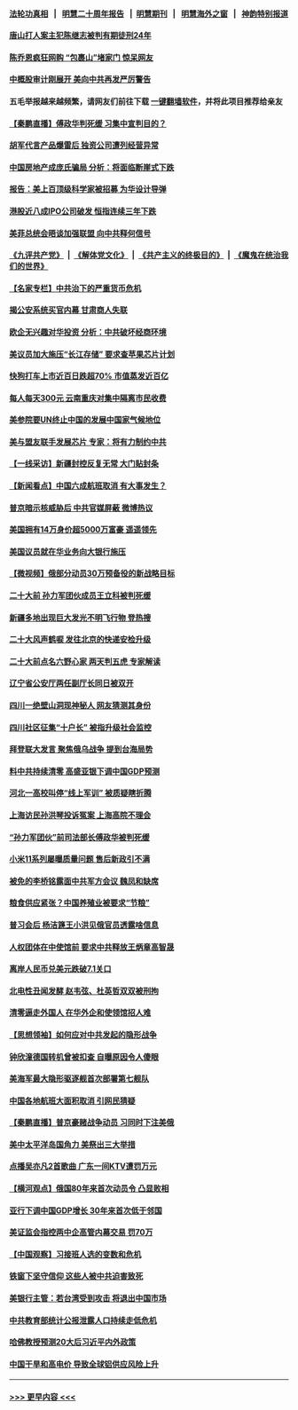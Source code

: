 #### [法轮功真相](https://github.com/gfw-breaker/truth/blob/master/README.md?t=0) &nbsp;&nbsp;|&nbsp;&nbsp; [明慧二十周年报告](https://github.com/gfw-breaker/mh-reports/blob/master/README.md?t=0) &nbsp;&nbsp;|&nbsp;&nbsp;[明慧期刊](https://github.com/gfw-breaker/mh-qikan) &nbsp;&nbsp;|&nbsp;&nbsp; [明慧海外之窗](https://github.com/gfw-breaker/mh-news/blob/master/README.md?t=0) &nbsp;&nbsp;|&nbsp;&nbsp; [神韵特别报道](https://github.com/gfw-breaker/mh-news/blob/master/shenyun.md?t=0)
#### [唐山打人案主犯陈继志被判有期徒刑24年](../pages/nsc413/n13830951.md?t=09231250) 
#### [陈乔恩疯狂网购 “包裹山”堵家门 惊呆网友](../pages/nsc413/n13830798.md?t=09231250) 
#### [中概股审计刚展开 美向中共再发严厉警告](../pages/nsc413/n13830807.md?t=09231250) 
#### 五毛举报越来越频繁，请网友们前往下载 [一键翻墙软件](https://github.com/gfw-breaker/ssr-accounts)，并将此项目推荐给亲友
#### [【秦鹏直播】傅政华判死缓 习集中宣判目的？](../pages/nsc413/n13830788.md?t=09231250) 
#### [胡军代言产品爆雷后 独资公司遭列经营异常](../pages/nsc413/n13830701.md?t=09231250) 
#### [中国房地产成庞氏骗局 分析：将面临断崖式下跌](../pages/nsc413/n13830752.md?t=09231250) 
#### [报告：美上百顶级科学家被招募 为华设计导弹](../pages/nsc413/n13830728.md?t=09231250) 
#### [港股近八成IPO公司破发 恒指连续三年下跌](../pages/nsc413/n13830755.md?t=09231250) 
#### [美菲总统会晤谈加强联盟 向中共释何信号](../pages/nsc413/n13830737.md?t=09231250) 
#### [《九评共产党》](https://github.com/begood0513/9ping.md/blob/master/README.md) &nbsp;|&nbsp; [《解体党文化》](../../../../jtdwh.md/blob/master/README.md)  &nbsp;|&nbsp; [《共产主义的终极目的》](../../../../gczydzjmd.md/blob/master/README.md) &nbsp;|&nbsp; [《魔鬼在统治我们的世界》](../../../../mgztzwmdsj.md/blob/master/README.md) 
#### [【名家专栏】中共治下的严重货币危机](../pages/nsc413/n13830462.md?t=09231250) 
#### [揭公安系统买官内幕 甘肃商人失联](../pages/nsc413/n13830727.md?t=09231250) 
#### [欧企无兴趣对华投资 分析：中共破坏经商环境](../pages/nsc413/n13830605.md?t=09231250) 
#### [美议员加大施压“长江存储” 要求查苹果芯片计划](../pages/nsc413/n13830569.md?t=09231250) 
#### [快狗打车上市近百日跌超70% 市值蒸发近百亿](../pages/nsc413/n13830729.md?t=09231250) 
#### [每人每天300元 云南重庆对集中隔离市民收费](../pages/nsc413/n13830676.md?t=09231250) 
#### [美参院要UN终止中国的发展中国家气候地位](../pages/nsc413/n13830631.md?t=09231250) 
#### [美与盟友联手发展芯片 专家：将有力制约中共](../pages/nsc413/n13830450.md?t=09231250) 
#### [【一线采访】新疆封控反复无常 大门贴封条](../pages/nsc413/n13830349.md?t=09231250) 
#### [【新闻看点】中国六成航班取消 有大事发生？](../pages/nsc413/n13830024.md?t=09231250) 
#### [普京暗示核威胁后 中共官媒屏蔽 微博热议](../pages/nsc413/n13830586.md?t=09231250) 
#### [美国拥有14万身价超5000万富豪 遥遥领先](../pages/nsc413/n13830515.md?t=09231250) 
#### [美国议员就在华业务向大银行施压](../pages/nsc413/n13830452.md?t=09231250) 
#### [【微视频】俄部分动员30万预备役的新战略目标](../pages/nsc413/n13830550.md?t=09231250) 
#### [二十大前 孙力军团伙成员王立科被判死缓](../pages/nsc413/n13830369.md?t=09231250) 
#### [新疆多地出现巨大发光不明飞行物 登热搜](../pages/nsc413/n13830445.md?t=09231250) 
#### [二十大风声鹤唳 发往北京的快递安检升级](../pages/nsc413/n13830358.md?t=09231250) 
#### [二十大前点名六野心家 两天判五虎 专家解读](../pages/nsc413/n13830330.md?t=09231250) 
#### [辽宁省公安厅两任副厅长同日被双开](../pages/nsc413/n13830356.md?t=09231250) 
#### [四川一绝壁山洞现神秘人 网友猜测其身份](../pages/nsc413/n13830357.md?t=09231250) 
#### [四川社区征集“十户长” 被指升级社会监控](../pages/nsc413/n13829796.md?t=09231250) 
#### [拜登联大发言 聚焦俄乌战争 提到台海局势](../pages/nsc413/n13830351.md?t=09231250) 
#### [料中共持续清零 高盛亚银下调中国GDP预测](../pages/nsc413/n13830304.md?t=09231250) 
#### [河北一高校叫停“线上军训” 被质疑瞎折腾](../pages/nsc413/n13830268.md?t=09231250) 
#### [上海访民孙洪琴投诉冤案 上海高院不理会](../pages/nsc413/n13830181.md?t=09231250) 
#### [“孙力军团伙”前司法部长傅政华被判死缓](../pages/nsc413/n13830058.md?t=09231250) 
#### [小米11系列屡曝质量问题 售后新政引不满](../pages/nsc413/n13830172.md?t=09231250) 
#### [被免的李桥铭露面中共军方会议 魏凤和缺席](../pages/nsc413/n13830059.md?t=09231250) 
#### [粮食供应紧张？中国养殖业被要求“节粮”](../pages/nsc413/n13830088.md?t=09231250) 
#### [普习会后 杨洁篪王小洪见俄官员透露啥信息](../pages/nsc413/n13829972.md?t=09231250) 
#### [人权团体在中使馆前 要求中共释放王炳章高智晟](../pages/nsc413/n13830116.md?t=09231250) 
#### [离岸人民币兑美元跌破7.1关口](../pages/nsc413/n13830040.md?t=09231250) 
#### [北电性丑闻发酵 赵韦弦、杜英哲双双被刑拘](../pages/nsc413/n13829967.md?t=09231250) 
#### [清零逼走外国人 在华外企和使领馆招人难](../pages/nsc413/n13829979.md?t=09231250) 
#### [【思想领袖】如何应对中共发起的隐形战争](../pages/nsc413/n13810274.md?t=09231250) 
#### [钟欣潼德国转机曾被扣查 自曝原因令人傻眼](../pages/nsc413/n13829904.md?t=09231250) 
#### [美海军最大隐形驱逐舰首次部署第七舰队](../pages/nsc413/n13829845.md?t=09231250) 
#### [中国各地航班大面积取消 引网民猜疑](../pages/nsc413/n13829873.md?t=09231250) 
#### [【秦鹏直播】普京豪赌战争动员 习同时下注美俄](../pages/nsc413/n13829889.md?t=09231250) 
#### [美中太平洋岛国角力 美祭出三大举措](../pages/nsc413/n13829861.md?t=09231250) 
#### [点播吴亦凡2首歌曲 广东一间KTV遭罚万元](../pages/nsc413/n13829878.md?t=09231250) 
#### [【横河观点】俄国80年来首次动员令 凸显败相](../pages/nsc413/n13829734.md?t=09231250) 
#### [亚行下调中国GDP增长 30年来首次低于邻国](../pages/nsc413/n13825101.md?t=09231250) 
#### [美证监会指控两中企高管内幕交易 罚70万](../pages/nsc413/n13829866.md?t=09231250) 
#### [【中国观察】习接班人选的变数和危机](../pages/nsc413/n13829685.md?t=09231250) 
#### [铁窗下坚守信仰 这些人被中共迫害致死](../pages/nsc413/n13828898.md?t=09231250) 
#### [美银行主管：若台湾受到攻击 将退出中国市场](../pages/nsc413/n13829852.md?t=09231250) 
#### [中共教育部统计公报泄露人口持续走低危机](../pages/nsc413/n13829463.md?t=09231250) 
#### [哈佛教授预测20大后习近平内外政策](../pages/nsc413/n13829176.md?t=09231250) 
#### [中国干旱和高电价 导致全球铝供应风险上升](../pages/nsc413/n13829477.md?t=09231250) 

----
#### [ >>> 更早内容 <<< ](../indexes/nsc413-earlier.md)
